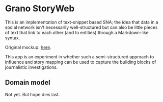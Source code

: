 # Grano StoryWeb

This is an implementation of text-snippet based SNA; the idea that data
in a social network isn't necessarily well-structured but can also be 
little pieces of text that link to each other (and to entities) through
a Markdown-like syntax.

Original mockup: [here](http://opendatalabs.org/misc/grano/_mockup).

This app is an experiment in whether such a semi-structured approach to 
influence and story mapping can be used to capture the building blocks 
of journalistic investigations.

## Domain model

Not yet. But hope dies last.


